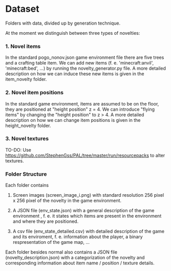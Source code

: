 # Dataset

Folders with data, divided up by generation technique.

At the moment we distinguish between three types of novelties:

### 1. Novel items
  In the standard pogo_nonov.json game environment file there are five trees and
  a crafting table item. We can add new items (f. e. 'minecraft:anvil', 'minecraft:bed', ...)
  by running the novelty_generator.py file. A more detailed description on how we can
  induce these new items is given in the item_novelty folder. 

### 2. Novel item positions 
  In the standard game environment, items are assumed to be on the floor, they
  are positioned at "height position" z = 4. 
  We can introduce "flying items" by changing the "height position" to z > 4.
  A more detailed description on how we can change item positions is given in the height_novelty folder. 

### 3. Novel textures
  TO-DO: Use https://github.com/StephenGss/PAL/tree/master/run/resourcepacks to 
  alter textures. 

### Folder Structure

Each folder contains 

1. Screen images (screen_image_i.png) with standard resolution 256 pixel x 256 pixel of the novelty in the game environment.
  
2. A JSON file (env_state.json) with a general description of the game environment , f. e. it states which items are present in the environment and where they are positioned. 
  
3. A csv file  (env_state_detailed.csv) with detailed description of the game and its enviroment, f. e. information about the player, a binary respresentation of the game map, ... 

Each folder besides normal also contains a JSON file (novelty_description.json) with a categorization of the novelty and corresponding information about item name / position / texture details. 
